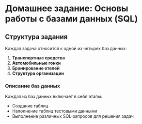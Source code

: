 # Домашнее задание: Основы работы с базами данных (SQL)

## Структура задания

Каждая задача относится к одной из четырех баз данных:

1. **Транспортные средства**
2. **Автомобильные гонки**
3. **Бронирование отелей**
4. **Структура организации**

### Описание баз данных

Каждая из баз данных включает в себя этапы:
- Создание таблиц
- Наполнение таблиц тестовыми данными
- Выполнение различных SQL-запросов для решения задач
